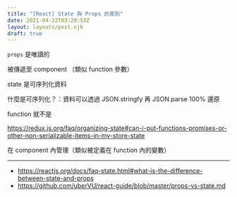 ```yaml
---
title: "[React] State 與 Props 的差別"
date: 2021-04-22T03:29:53Z
layout: layouts/post.njk
draft: true
---
```


`props` 是唯讀的

被傳遞至 component （類似 function 參數）

state 是可序列化資料

什麼是可序列化？：資料可以透過 JSON.stringfy 再 JSON.parse 100% 還原

function 就不是

https://redux.js.org/faq/organizing-state#can-i-put-functions-promises-or-other-non-serializable-items-in-my-store-state

在 component 內管理（類似被定義在 function 內的變數）

---

- https://reactjs.org/docs/faq-state.html#what-is-the-difference-between-state-and-props
- https://github.com/uberVU/react-guide/blob/master/props-vs-state.md

